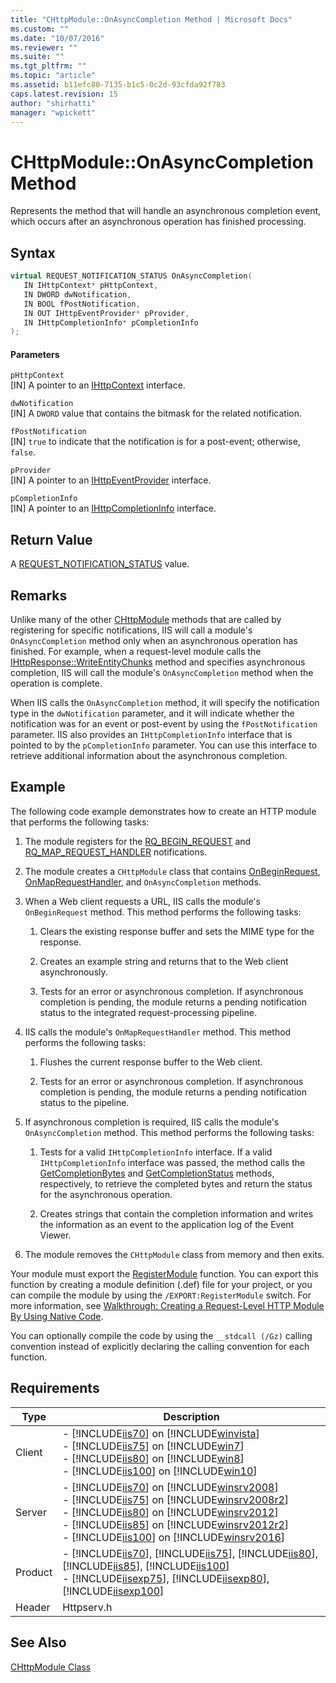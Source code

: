 ```yaml
---
title: "CHttpModule::OnAsyncCompletion Method | Microsoft Docs"
ms.custom: ""
ms.date: "10/07/2016"
ms.reviewer: ""
ms.suite: ""
ms.tgt_pltfrm: ""
ms.topic: "article"
ms.assetid: b11efc80-7135-b1c5-0c2d-93cfda92f783
caps.latest.revision: 15
author: "shirhatti"
manager: "wpickett"
---
```

# CHttpModule::OnAsyncCompletion Method
Represents the method that will handle an asynchronous completion event, which occurs after an asynchronous operation has finished processing.  
  
## Syntax  
  
```cpp  
virtual REQUEST_NOTIFICATION_STATUS OnAsyncCompletion(  
   IN IHttpContext* pHttpContext,  
   IN DWORD dwNotification,  
   IN BOOL fPostNotification,  
   IN OUT IHttpEventProvider* pProvider,  
   IN IHttpCompletionInfo* pCompletionInfo  
);  
```  
  
#### Parameters  
 `pHttpContext`  
 [IN] A pointer to an [IHttpContext](../../../webdevelopment-reference\native-code-api\webdev-native-api-reference/ihttpcontext-interface.md) interface.  
  
 `dwNotification`  
 [IN] A `DWORD` value that contains the bitmask for the related notification.  
  
 `fPostNotification`  
 [IN] `true` to indicate that the notification is for a post-event; otherwise, `false`.  
  
 `pProvider`  
 [IN] A pointer to an [IHttpEventProvider](../../../webdevelopment-reference\native-code-api\webdev-native-api-reference/ihttpeventprovider-interface.md) interface.  
  
 `pCompletionInfo`  
 [IN] A pointer to an [IHttpCompletionInfo](../../../webdevelopment-reference\native-code-api\webdev-native-api-reference/ihttpcompletioninfo-interface.md) interface.  
  
## Return Value  
 A [REQUEST_NOTIFICATION_STATUS](../../../webdevelopment-reference\native-code-api\webdev-native-api-reference/request-notification-status-enumeration.md) value.  
  
## Remarks  
 Unlike many of the other [CHttpModule](../../../webdevelopment-reference\native-code-api\webdev-native-api-reference/chttpmodule-class.md) methods that are called by registering for specific notifications, IIS will call a module's `OnAsyncCompletion` method only when an asynchronous operation has finished. For example, when a request-level module calls the [IHttpResponse::WriteEntityChunks](../../../webdevelopment-reference\native-code-api\webdev-native-api-reference/ihttpresponse-writeentitychunks-method.md) method and specifies asynchronous completion, IIS will call the module's `OnAsyncCompletion` method when the operation is complete.  
  
 When IIS calls the `OnAsyncCompletion` method, it will specify the notification type in the `dwNotification` parameter, and it will indicate whether the notification was for an event or post-event by using the `fPostNotification` parameter. IIS also provides an `IHttpCompletionInfo` interface that is pointed to by the `pCompletionInfo` parameter. You can use this interface to retrieve additional information about the asynchronous completion.  
  
## Example  
 The following code example demonstrates how to create an HTTP module that performs the following tasks:  
  
1.  The module registers for the [RQ_BEGIN_REQUEST](../../../webdevelopment-reference\native-code-api\webdev-native-api-reference/request-processing-constants.md) and [RQ_MAP_REQUEST_HANDLER](../../../webdevelopment-reference\native-code-api\webdev-native-api-reference/request-processing-constants.md) notifications.  
  
2.  The module creates a `CHttpModule` class that contains [OnBeginRequest](../../../webdevelopment-reference\native-code-api\webdev-native-api-reference/chttpmodule-onbeginrequest-method.md), [OnMapRequestHandler](../../../webdevelopment-reference\native-code-api\webdev-native-api-reference/chttpmodule-onmaprequesthandler-method.md), and `OnAsyncCompletion` methods.  
  
3.  When a Web client requests a URL, IIS calls the module's `OnBeginRequest` method. This method performs the following tasks:  
  
    1.  Clears the existing response buffer and sets the MIME type for the response.  
  
    2.  Creates an example string and returns that to the Web client asynchronously.  
  
    3.  Tests for an error or asynchronous completion. If asynchronous completion is pending, the module returns a pending notification status to the integrated request-processing pipeline.  
  
4.  IIS calls the module's `OnMapRequestHandler` method. This method performs the following tasks:  
  
    1.  Flushes the current response buffer to the Web client.  
  
    2.  Tests for an error or asynchronous completion. If asynchronous completion is pending, the module returns a pending notification status to the pipeline.  
  
5.  If asynchronous completion is required, IIS calls the module's `OnAsyncCompletion` method. This method performs the following tasks:  
  
    1.  Tests for a valid `IHttpCompletionInfo` interface. If a valid `IHttpCompletionInfo` interface was passed, the method calls the [GetCompletionBytes](../../../webdevelopment-reference\native-code-api\webdev-native-api-reference/ihttpcompletioninfo-getcompletionbytes-method.md) and [GetCompletionStatus](../../../webdevelopment-reference\native-code-api\webdev-native-api-reference/ihttpcompletioninfo-getcompletionstatus-method.md) methods, respectively, to retrieve the completed bytes and return the status for the asynchronous operation.  
  
    2.  Creates strings that contain the completion information and writes the information as an event to the application log of the Event Viewer.  
  
6.  The module removes the `CHttpModule` class from memory and then exits.  
  
<!-- TODO: review snippet reference  [!CODE [IHttpCompletionInfoIHttpCompletionInfo#1](IHttpCompletionInfoIHttpCompletionInfo#1)]  -->  
  
 Your module must export the [RegisterModule](../../../webdevelopment-reference\native-code-api\webdev-native-api-reference/pfn-registermodule-function.md) function. You can export this function by creating a module definition (.def) file for your project, or you can compile the module by using the `/EXPORT:RegisterModule` switch. For more information, see [Walkthrough: Creating a Request-Level HTTP Module By Using Native Code](../../../webdevelopment-reference\native-code-development-overview\native-code-dev-overview/walkthrough-creating-a-request-level-http-module-by-using-native-code.md).  
  
 You can optionally compile the code by using the `__stdcall (/Gz)` calling convention instead of explicitly declaring the calling convention for each function.  
  
## Requirements  
  
|Type|Description|  
|----------|-----------------|  
|Client|-   [!INCLUDE[iis70](../../../wmi-provider/includes/iis70-md.md)] on [!INCLUDE[winvista](../../../wmi-provider/includes/winvista-md.md)]<br />-   [!INCLUDE[iis75](../../../wmi-provider/includes/iis75-md.md)] on [!INCLUDE[win7](../../../wmi-provider/includes/win7-md.md)]<br />-   [!INCLUDE[iis80](../../../wmi-provider/includes/iis80-md.md)] on [!INCLUDE[win8](../../../wmi-provider/includes/win8-md.md)]<br />-   [!INCLUDE[iis100](../../../wmi-provider/includes/iis100-md.md)] on [!INCLUDE[win10](../../../wmi-provider/includes/win10-md.md)]|  
|Server|-   [!INCLUDE[iis70](../../../wmi-provider/includes/iis70-md.md)] on [!INCLUDE[winsrv2008](../../../wmi-provider/includes/winsrv2008-md.md)]<br />-   [!INCLUDE[iis75](../../../wmi-provider/includes/iis75-md.md)] on [!INCLUDE[winsrv2008r2](../../../wmi-provider/includes/winsrv2008r2-md.md)]<br />-   [!INCLUDE[iis80](../../../wmi-provider/includes/iis80-md.md)] on [!INCLUDE[winsrv2012](../../../wmi-provider/includes/winsrv2012-md.md)]<br />-   [!INCLUDE[iis85](../../../wmi-provider/includes/iis85-md.md)] on [!INCLUDE[winsrv2012r2](../../../wmi-provider/includes/winsrv2012r2-md.md)]<br />-   [!INCLUDE[iis100](../../../wmi-provider/includes/iis100-md.md)] on [!INCLUDE[winsrv2016](../../../wmi-provider/includes/winsrv2016-md.md)]|  
|Product|-   [!INCLUDE[iis70](../../../wmi-provider/includes/iis70-md.md)], [!INCLUDE[iis75](../../../wmi-provider/includes/iis75-md.md)], [!INCLUDE[iis80](../../../wmi-provider/includes/iis80-md.md)], [!INCLUDE[iis85](../../../wmi-provider/includes/iis85-md.md)], [!INCLUDE[iis100](../../../wmi-provider/includes/iis100-md.md)]<br />-   [!INCLUDE[iisexp75](../../../webdevelopment-reference\native-code-api\webdev-native-api-reference/includes/iisexp75-md.md)], [!INCLUDE[iisexp80](../../../webdevelopment-reference\native-code-api\webdev-native-api-reference/includes/iisexp80-md.md)], [!INCLUDE[iisexp100](../../../webdevelopment-reference\native-code-api\webdev-native-api-reference/includes/iisexp100-md.md)]|  
|Header|Httpserv.h|  
  
## See Also  
 [CHttpModule Class](../../../webdevelopment-reference\native-code-api\webdev-native-api-reference/chttpmodule-class.md)
